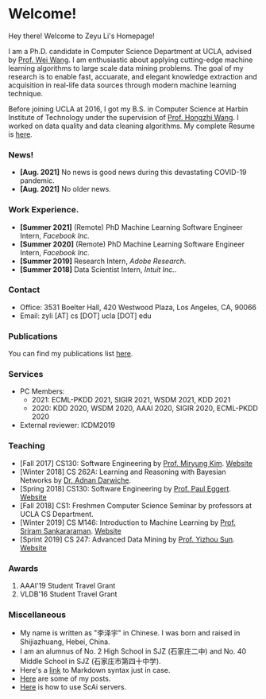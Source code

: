 # Welcome!

Hey there! Welcome to Zeyu Li's Homepage!

I am a Ph.D. candidate in Computer Science Department at UCLA, advised by [Prof. Wei Wang](http://web.cs.ucla.edu/~weiwang).
I am enthusiastic about applying cutting-edge machine learning algorithms to large scale data mining problems.
The goal of my research is to enable fast, accuarate, and elegant knowledge extraction and acquisition in real-life data
sources through modern machine learning technique.

Before joining UCLA at 2016, I got my B.S. in Computer Science at Harbin Institute of Technology under the supervision of 
[Prof. Hongzhi Wang](http://homepage.hit.edu.cn/pages/wang). I worked on data quality and data cleaning algorithms.
My complete Resume is [here](./pdfs/Resume-Zeyu.pdf).


### News!
- **[Aug. 2021]** No news is good news during this devastating COVID-19 pandemic.
- **[Aug. 2021]** No older news.

### Work Experience.
- **[Summer 2021]** (Remote) PhD Machine Learning Software Engineer Intern, _Facebook Inc._
- **[Summer 2020]** (Remote) PhD Machine Learning Software Engineer Intern, _Facebook Inc._
- **[Summer 2019]** Research Intern, _Adobe Research_.
- **[Summer 2018]** Data Scientist Intern, _Intuit Inc._. 

### Contact
- Office: 3531 Boelter Hall, 420 Westwood Plaza, Los Angeles, CA, 90066
- Email: zyli [AT] cs [DOT] ucla [DOT] edu

### Publications
You can find my publications list [here](./pages/publications.html).

### Services
- PC Members: 
  - 2021: ECML-PKDD 2021, SIGIR 2021, WSDM 2021, KDD 2021
  - 2020: KDD 2020, WSDM 2020, AAAI 2020, SIGIR 2020, ECML-PKDD 2020
- External reviewer: ICDM2019

### Teaching
- [Fall 2017] CS130: Software Engineering by [Prof. Miryung Kim](http://web.cs.ucla.edu/~miryung/index.html). [Website](http://web.cs.ucla.edu/~miryung/teaching/CS130-Fall2017/main.html)
- [Winter 2018] CS 262A: Learning and Reasoning with Bayesian Networks by [Dr. Adnan Darwiche](http://web.cs.ucla.edu/~darwiche/).
- [Spring 2018] CS130: Software Engineering by [Prof. Paul Eggert](https://samueli.ucla.edu/people/paul-eggert/). [Website](http://web.cs.ucla.edu/classes/spring18/cs130/)
- [Fall 2018] CS1: Freshmen Computer Science Seminar by professors at UCLA CS Department.
- [Winter 2019] CS M146: Introduction to Machine Learning by [Prof. Sriram Sankararaman](http://web.cs.ucla.edu/~sriram/). [Website](http://web.cs.ucla.edu/~sriram/courses/cm146.winter-2019/html/index.html)
- [Sprint 2019] CS 247: Advanced Data Mining by [Prof. Yizhou Sun](http://web.cs.ucla.edu/~yzsun/). [Website](https://sites.google.com/view/cs-247/home)

### Awards
1. AAAI'19 Student Travel Grant
2. VLDB'16 Student Travel Grant

### Miscellaneous
- My name is written as "李泽宇" in Chinese. I was born and raised in Shijiazhuang, Hebei, China. 
- I am an alumnus of No. 2 High School in SJZ (石家庄二中) and No. 40 Middle School in SJZ (石家庄市第四十中学).
- Here's a [link](https://help.github.com/articles/basic-writing-and-formatting-syntax) to Markdown syntax just in case.
- [Here](./blogs/blog_index.html) are some of my posts.
- [Here](./pdfs/tips_server.pdf) is how to use ScAi servers.

